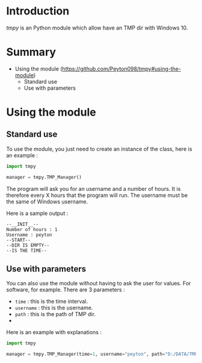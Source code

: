 # Introduction
*tmpy* is an Python module which allow have an TMP dir with Windows 10.

# Summary
- Using the module (https://github.com/Peyton098/tmpy#using-the-module)
  - Standard use
  - Use with parameters

# Using the module

## Standard use
To use the module, you just need to create an instance of the class, here is an example :
```Python
import tmpy

manager = tmpy.TMP_Manager()
```
The program will ask you for an username and a number of hours. It is therefore every X hours that the program will run. The username must be the same of Windows username.

Here is a sample output :
```
--__INIT__--
Number of hours : 1
Username : peyton
--START--
--DIR IS EMPTY--
--IS THE TIME--

```

## Use with parameters
You can also use the module without having to ask the user for values. For software, for example. There are 3 parameters :
- ``time`` : this is the time interval.
- ``username`` : this is the username.
- ``path`` : this is the path of TMP dir.
- 
Here is an example with explanations :
```Python
import tmpy

manager = tmpy.TMP_Manager(time=1, username="peyton", path="D:/DATA/TMP")
```
